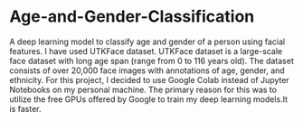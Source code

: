 # Age-and-Gender-Classification
A deep learning model to classify age and gender of a person using facial features.
I have used UTKFace dataset.
UTKFace dataset is a large-scale face dataset with long age span (range from 0 to 116 years old). The dataset consists of over 20,000 face images with annotations of age, gender, and ethnicity. 
For this project, I decided to use Google Colab instead of Jupyter Notebooks on my personal machine. The primary reason for this was to utilize the free GPUs offered by Google to train my deep learning models.It is faster.

